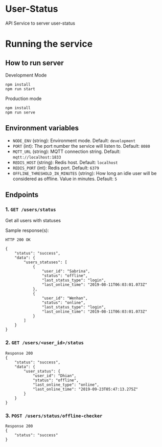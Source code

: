 User-Status
============

API Service to server user-status

Running the service
=================

## How to run server

Development Mode
```
npm install
npm run start
```

Production mode
```
npm install
npm run serve
```


## Environment variables

* `NODE_ENV` (string): Environment mode. Default: `development`
* `PORT` (int): The port number the service will listen to. Default: `8080`
* `MQTT_URL` (string): MQTT connection string. Default: `mqtt://localhost:1833`
* `REDIS_HOST` (string): Redis host. Default: `localhost`
* `REDIS_PORT` (int): Redis port. Default: `6379`
* `OFFLINE_THRESHOLD_IN_MINUTES` (string): How long an idle user will be considered as offline. Value in minutes. Default: `5`


## Endpoints

### 1. `GET /users/status`

Get all users with statuses

Sample response(s):

```
HTTP 200 OK

{
    "status": "success",
    "data": {
        "users_statuses": [
            {
                "user_id": "Sabrina",
                "status": "offline",
                "last_status_type": "login",
                "last_online_time": "2019-08-11T06:03:01.073Z"
            },
            {
                "user_id": "Wenhan",
                "status": "online",
                "last_status_type": "login",
                "last_online_time": "2019-08-11T06:03:01.073Z"
            }
        ]
    }
}
```

### 2. `GET /users/<user_id>/status`

```
Response 200
{
    "status": "success",
    "data": {
        "user_status": {
            "user_id": "Dhian",
            "status": "offline",
            "last_online_type": "online",
            "last_online_time": "2019-09-23T05:47:13.275Z"
        }
    }
}
```


### 3. `POST /users/status/offline-checker`


```
Response 200
{
    "status": "success"
}
```